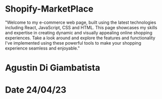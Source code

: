 # Shopify-MarketPlace

"Welcome to my e-commerce web page, built using the latest technologies including React, JavaScript, CSS and HTML. This page showcases my skills and expertise in creating dynamic and visually appealing online shopping experiences. Take a look around and explore the features and functionality I've implemented using these powerful tools to make your shopping experience seamless and enjoyable."

# Agustin Di Giambatista
# Date 24/04/23
